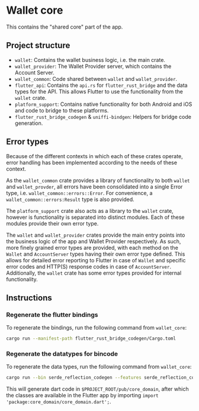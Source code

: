 # Wallet core

This contains the "shared core" part of the app.

## Project structure

- `wallet`: Contains the wallet business logic, i.e. the main crate.
- `wallet_provider`: The Wallet Provider server, which contains the Account Server.
- `wallet_common`: Code shared between `wallet` and `wallet_provider`.
- `flutter_api`: Contains the `api.rs` for `flutter_rust_bridge` and the data types for the API. This allows Flutter to use the functionality from the `wallet` crate. 
- `platform_support`: Contains native functionality for both Android and iOS and code to bridge to these platforms.
- `flutter_rust_bridge_codegen` & `uniffi-bindgen`: Helpers for bridge code generation.

## Error types

Because of the different contexts in which each of these crates operate, error handling has been implemented according to the needs of these context.

As the `wallet_common` crate provides a library of functionality to both `wallet` and `wallet_provder`, all errors have been consolidated into a single Error type, i.e. `wallet_common::errors::Error`. 
For convenience, a `wallet_common::errors:Result` type is also provided.

The `platform_support` crate also acts as a library to the `wallet` crate, however is functionality is separated into distinct modules.
Each of these modules provide their own error type.

The `wallet` and `wallet_provider` crates provide the main entry points into the business logic of the app and Wallet Provider respectively.
As such, more finely grained error types are provided, with each method on the `Wallet` and `AccountServer` types having their own error type defined.
This allows for detailed error reporting to Flutter in case of `Wallet` and specific error codes and HTTP(S) response codes in case of `AccountServer`.
Additionally, the `wallet` crate has some error types provided for internal functionality.

## Instructions

### Regenerate the flutter bindings

To regenerate the bindings, run the following command from `wallet_core`:

```sh
cargo run --manifest-path flutter_rust_bridge_codegen/Cargo.toml
```

### Regenerate the datatypes for bincode

To regenerate the data types, run the following command from `wallet_core`:

```sh
cargo run --bin serde_reflection_codegen --features serde_reflection_codegen
```

This will generate dart code in `$PROJECT_ROOT/pub/core_domain`, after which the classes are available in the Flutter app by importing `import 'package:core_domain/core_domain.dart';`.
